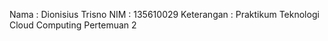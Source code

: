 Nama : Dionisius Trisno
NIM : 135610029
Keterangan : Praktikum Teknologi Cloud Computing Pertemuan 2